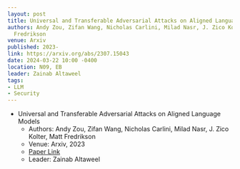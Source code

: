 ```yaml
---
layout: post
title: Universal and Transferable Adversarial Attacks on Aligned Language Models
authors: Andy Zou, Zifan Wang, Nicholas Carlini, Milad Nasr, J. Zico Kolter, Matt
  Fredrikson
venue: Arxiv
published: 2023-
link: https://arxiv.org/abs/2307.15043
date: 2024-03-22 10:00 -0400
location: N09, EB
leader: Zainab Altaweel
tags:
- LLM
- Security
---
```

- Universal and Transferable Adversarial Attacks on Aligned Language Models
    - Authors: Andy Zou, Zifan Wang, Nicholas Carlini, Milad Nasr, J. Zico Kolter, Matt Fredrikson
    - Venue: Arxiv, 2023
    - [Paper Link](https://arxiv.org/abs/2307.15043)
    - Leader: Zainab Altaweel